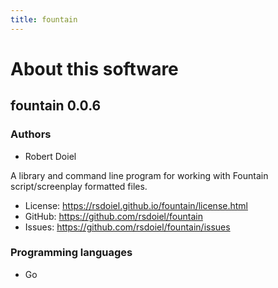 ```yaml
---
title: fountain
---
```


About this software
===================

fountain 0.0.6
----------------

### Authors

- Robert Doiel

A library and command line program for working with Fountain
script/screenplay formatted files.


- License: https://rsdoiel.github.io/fountain/license.html
- GitHub: https://github.com/rsdoiel/fountain
- Issues: https://github.com/rsdoiel/fountain/issues


### Programming languages

- Go



